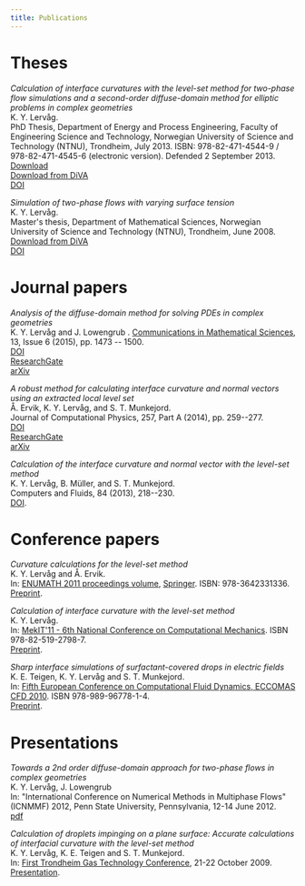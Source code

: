 ```yaml
---
title: Publications
---
```


# Theses

*Calculation of interface curvatures with the level-set method for two-phase
  flow simulations and a second-order diffuse-domain method for elliptic
  problems in complex geometries*  
K. Y. Lervåg.  
PhD Thesis, Department of Energy and Process Engineering, Faculty of
Engineering Science and Technology, Norwegian University of Science and
Technology (NTNU), Trondheim, July 2013.  ISBN: 978-82-471-4544-9
/ 978-82-471-4545-6 (electronic version).  Defended 2 September 2013.  
[Download](/files/thesis.pdf)  
[Download from
DiVA](http://www.diva-portal.org/smash/record.jsf?searchId=2&pid=diva2:649166)  
[DOI](http://dx.doi.org/10.13140/RG.2.1.4528.5283)

*Simulation of two-phase flows with varying surface tension*  
K. Y. Lervåg.  
Master's thesis, Department of Mathematical Sciences, Norwegian University of
Science and Technology (NTNU), Trondheim, June 2008.  
[Download from
DiVA](http://www.diva-portal.org/smash/record.jsf?searchId=2&pid=diva2:348658)  
[DOI](http://dx.doi.org/10.13140/RG.2.1.4397.4569)

# Journal papers

*Analysis of the diffuse-domain method for solving PDEs in complex geometries*  
K. Y. Lervåg and J. Lowengrub  .
[Communications in Mathematical
Sciences](http://intlpress.com/site/pub/pages/journals/items/cms/_home/_main),
13, Issue 6 (2015), pp. 1473 -- 1500.  
[DOI](http://dx.doi.org/10.4310/CMS.2015.v13.n6.a6)  
[ResearchGate](https://www.researchgate.net/publication/264312432_Analysis_of_the_diffuse-domain_method_for_solving_PDEs_in_complex_geometries)  
[arXiv](http://arxiv.org/abs/1407.7480)

*A robust method for calculating interface curvature and normal vectors using
  an extracted local level set*  
Å. Ervik, K. Y. Lervåg, and S. T. Munkejord.  
Journal of Computational Physics, 257, Part A (2014), pp. 259--277.  
[DOI](http://dx.doi.org/10.1016/j.jcp.2013.09.053)  
[ResearchGate](https://www.researchgate.net/publication/260628426_A_robust_method_for_calculating_interface_curvature_and_normal_vectors_using_an_extracted_local_level_set|ResearchGate)  
[arXiv](http://arxiv.org/abs/1405.0829)

*Calculation of the interface curvature and normal vector with the level-set
  method*  
K. Y. Lervåg, B. Müller, and S. T. Munkejord.  
Computers and Fluids, 84 (2013), 218--230.  
[DOI](http://dx.doi.org/10.1016/j.compfluid.2013.06.004).

# Conference papers

*Curvature calculations for the level-set method*  
K. Y. Lervåg and Å. Ervik.  
In: [ENUMATH 2011 proceedings volume](http://goo.gl/PcZrT),
[Springer](http://goo.gl/rynzr). ISBN: 978-3642331336.  
[Preprint](files/lervag_enumath2011.pdf).

*Calculation of interface curvature with the level-set method*  
K. Y. Lervåg.  
In: [MekIT'11 - 6th National Conference on Computational
Mechanics](http://www.ntnu.no/mekit11/mekit-11). ISBN 978-82-519-2798-7.  
[Preprint](files/lervag_mekit2011.pdf).

*Sharp interface simulations of surfactant-covered drops in electric fields*  
K. E. Teigen, K. Y. Lervåg and S. T. Munkejord.  
In: [Fifth European Conference on Computational Fluid Dynamics, ECCOMAS CFD
2010](http://www.eccomas-cfd2010.org/). ISBN 978-989-96778-1-4.  
[Preprint](/files/teigen10.pdf).

# Presentations

*Towards a 2nd order diffuse-domain approach for two-phase flows in complex
  geometries*  
K. Y. Lervåg, J. Lowengrub  
In: "International Conference on Numerical Methods in Multiphase Flows"
(ICNMMF) 2012, Penn State University, Pennsylvania, 12-14 June 2012.  
[pdf](/files/lervag12.pdf)

*Calculation of droplets impinging on a plane surface: Accurate calculations of
  interfacial curvature with the level-set method*  
K. Y. Lervåg, K. E. Teigen and S. T. Munkejord.  
In: [First Trondheim Gas Technology
Conference](http://www.sintef.no/Projectweb/Trondheim_GTS/), 21-22 October
2009.  
[Presentation](/files/lervag09.pdf).

